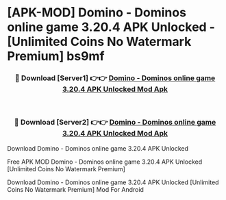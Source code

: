 # [APK-MOD] Domino - Dominos online game 3.20.4 APK Unlocked - [Unlimited Coins No Watermark Premium] bs9mf



<div align="center">
<h3>🔴 Download [Server1] 👉👉 <a href="https://momento.my/?title=Domino_-_Dominos_online_game_3.20.4_APK_Unlocked">Domino - Dominos online game 3.20.4 APK Unlocked Mod Apk</a></h3><br>

<h3>🔴 Download [Server2] 👉👉 <a href="https://momento.my/?title=Domino_-_Dominos_online_game_3.20.4_APK_Unlocked">Domino - Dominos online game 3.20.4 APK Unlocked Mod Apk</a></h3>
</div>



Download Domino - Dominos online game 3.20.4 APK Unlocked 

Free APK MOD Domino - Dominos online game 3.20.4 APK Unlocked [Unlimited Coins No Watermark Premium]

Download Domino - Dominos online game 3.20.4 APK Unlocked [Unlimited Coins No Watermark Premium] Mod For Android
